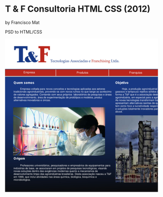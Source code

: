 # T & F Consultoria HTML CSS (2012)
by Francisco Mat

PSD to HTML/CSS

![T & F Consultoria HTML CSS](screenshot-tf.jpg)

